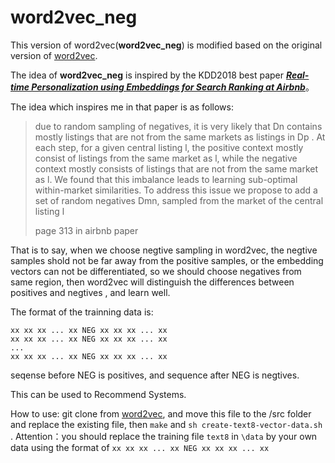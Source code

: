 # word2vec_neg
This version of word2vec(**word2vec_neg**) is modified based on the original version of [word2vec](https://github.com/dav/word2vec).

The idea of **word2vec_neg** is inspired by the KDD2018 best paper [***Real-time Personalization using Embeddings for Search Ranking at Airbnb***](http://delivery.acm.org/10.1145/3220000/3219885/p311-grbovic.pdf?ip=210.3.118.242&id=3219885&acc=OPENTOC&key=4D4702B0C3E38B35%2E4D4702B0C3E38B35%2E4D4702B0C3E38B35%2E054E54E275136550&__acm__=1556166101_672ca09c4ef3d25f5114863ff27c7c1f)。

The idea which inspires me in that paper is  as follows:

> due to random sampling of negatives, it is very likely that Dn contains mostly listings that are not from the same markets as listings in Dp . At each step, for a given central listing l, the positive context mostly consist of listings from the same market as l, while the negative context mostly consists of listings that are not from the same market as l. We found that this imbalance leads to learning sub-optimal within-market similarities. To address this issue we propose to add a set of random negatives Dmn, sampled from the market of the central listing l
>
> page 313 in airbnb paper

That is to say, when we choose negtive sampling in word2vec, the negtive samples shold not be far away from the positive samples, or the embedding vectors can not be differentiated, so we should choose negatives from same region, then word2vec will distinguish the differences between positives and negtives , and learn well. 

The format of the trainning data is:

```
xx xx xx ... xx NEG xx xx xx ... xx
xx xx xx ... xx NEG xx xx xx ... xx
...
xx xx xx ... xx NEG xx xx xx ... xx
```

seqense before NEG is positives, and sequence after NEG is negtives.

This can be used to Recommend Systems.

How to use: git clone from [word2vec](https://github.com/dav/word2vec), and move this file to the /src folder and replace the existing file, then `make` and `sh create-text8-vector-data.sh `. Attention：you should replace the training file `text8` in `\data` by your own data using the format of `xx xx xx ... xx NEG xx xx xx ... xx`





































